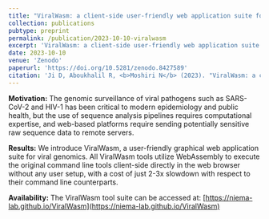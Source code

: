 ```yaml
---
title: "ViralWasm: a client-side user-friendly web application suite for viral genomics"
collection: publications
pubtype: preprint
permalink: /publication/2023-10-10-viralwasm
excerpt: 'ViralWasm: a client-side user-friendly web application suite for viral genomics'
date: 2023-10-10
venue: 'Zenodo'
paperurl: 'https://doi.org/10.5281/zenodo.8427589'
citation: 'Ji D, Aboukhalil R, <b>Moshiri N</b> (2023). "ViralWasm: a client-side user-friendly web application suite for viral genomics" <i>Zenodo</i>. <a href="https://doi.org/10.5281/zenodo.8427589" target="_blank">doi:10.5281/zenodo.8427589</a>'
---
```

**Motivation:** The genomic surveillance of viral pathogens such as SARS-CoV-2 and HIV-1 has been critical to modern epidemiology and public health, but the use of sequence analysis pipelines requires computational expertise, and web-based platforms require sending potentially sensitive raw sequence data to remote servers.

**Results:** We introduce ViralWasm, a user-friendly graphical web application suite for viral genomics. All ViralWasm tools utilize WebAssembly to execute the original command line tools client-side directly in the web browser without any user setup, with a cost of just 2-3x slowdown with respect to their command line counterparts.

**Availability:** The ViralWasm tool suite can be accessed at: [https://niema-lab.github.io/ViralWasm](https://niema-lab.github.io/ViralWasm)
